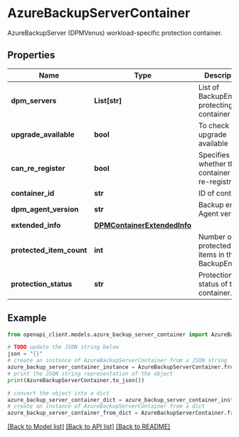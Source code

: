 # AzureBackupServerContainer

AzureBackupServer (DPMVenus) workload-specific protection container.

## Properties

Name | Type | Description | Notes
------------ | ------------- | ------------- | -------------
**dpm_servers** | **List[str]** | List of BackupEngines protecting the container | [optional] 
**upgrade_available** | **bool** | To check if upgrade available | [optional] 
**can_re_register** | **bool** | Specifies whether the container is re-registrable. | [optional] 
**container_id** | **str** | ID of container. | [optional] 
**dpm_agent_version** | **str** | Backup engine Agent version | [optional] 
**extended_info** | [**DPMContainerExtendedInfo**](DPMContainerExtendedInfo.md) |  | [optional] 
**protected_item_count** | **int** | Number of protected items in the BackupEngine | [optional] 
**protection_status** | **str** | Protection status of the container. | [optional] 

## Example

```python
from openapi_client.models.azure_backup_server_container import AzureBackupServerContainer

# TODO update the JSON string below
json = "{}"
# create an instance of AzureBackupServerContainer from a JSON string
azure_backup_server_container_instance = AzureBackupServerContainer.from_json(json)
# print the JSON string representation of the object
print(AzureBackupServerContainer.to_json())

# convert the object into a dict
azure_backup_server_container_dict = azure_backup_server_container_instance.to_dict()
# create an instance of AzureBackupServerContainer from a dict
azure_backup_server_container_from_dict = AzureBackupServerContainer.from_dict(azure_backup_server_container_dict)
```
[[Back to Model list]](../README.md#documentation-for-models) [[Back to API list]](../README.md#documentation-for-api-endpoints) [[Back to README]](../README.md)


